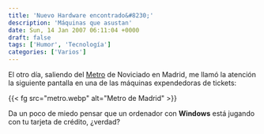 ```yaml
---
title: 'Nuevo Hardware encontrado&#8230;'
description: 'Máquinas que asustan'
date: Sun, 14 Jan 2007 06:11:04 +0000
draft: false
tags: ['Humor', 'Tecnología']
categories: ['Varios']
---
```


El otro día, saliendo del [Metro](http://www.metromadrid.es/) de Noviciado en Madrid, me llamó la atención la siguiente pantalla en una de las máquinas expendedoras de tickets:

{{< fg src="metro.webp" alt="Metro de Madrid" >}}

Da un poco de miedo pensar que un ordenador con **Windows** está jugando con tu tarjeta de crédito, ¿verdad?